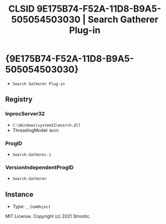 ﻿---
title: "CLSID 9E175B74-F52A-11D8-B9A5-505054503030 | Search Gatherer Plug-in"
excerpt: What is COM-Object CLSID 9E175B74-F52A-11D8-B9A5-505054503030?
---

# {9E175B74-F52A-11D8-B9A5-505054503030}

* `Search Gatherer Plug-in`

## Registry


### InprocServer32

* `C:\Windows\system32\mssrch.dll`
* ThreadingModel: `Both`

### ProgID

* `Search.Gatherer.1`

### VersionIndependentProgID

* `Search.Gatherer`

## Instance

* Type: `__ComObject`

MIT License. Copyright (c) 2021 Strontic.


